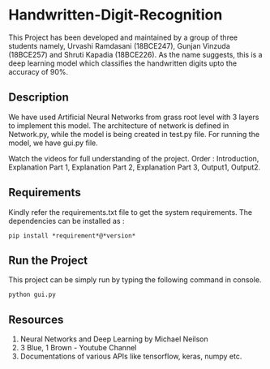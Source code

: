 # Handwritten-Digit-Recognition

This Project has been developed and maintained by a group of three students namely, Urvashi Ramdasani (18BCE247), Gunjan Vinzuda (18BCE257) and Shruti Kapadia (18BCE226). As the name suggests, this is a deep learning model which classifies the handwritten digits upto the accuracy of 90%. 

## Description

We have used Artificial Neural Networks from grass root level with 3 layers to implement this model. The architecture of network is defined in Network.py, while the model is being created in test.py file. For running the model, we have gui.py file. 

Watch the videos for full understanding of the project. Order : Introduction, Explanation Part 1, Explanation Part 2, Explanation Part 3, Output1, Output2.

## Requirements

Kindly refer the requirements.txt file to get the system requirements. The dependencies can be installed as : 
```
pip install *requirement*@*version*
```

## Run the Project

This project can be simply run by typing the following command in console. 
```
python gui.py
```

## Resources

1. Neural Networks and Deep Learning by Michael Neilson
2. 3 Blue, 1 Brown - Youtube Channel
3. Documentations of various APIs like tensorflow, keras, numpy etc. 
